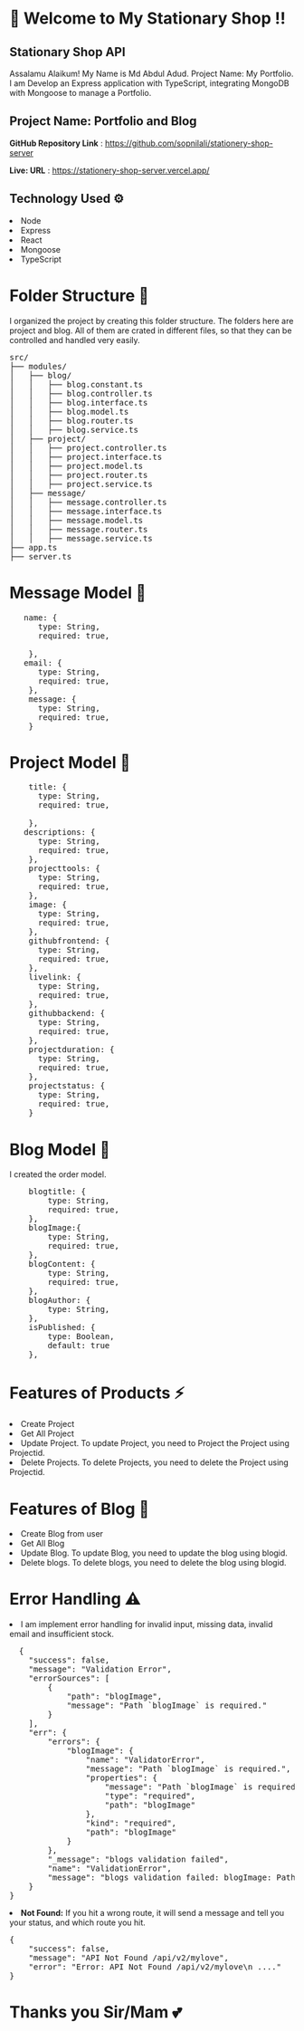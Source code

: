 # 🎉 Welcome to My Stationary Shop !!
<h2>Stationary Shop API</h2>
<p>Assalamu Alaikum! My Name is Md Abdul Adud. Project Name: My Portfolio. I am Develop an Express application with TypeScript, integrating MongoDB with Mongoose to manage a Portfolio.</p>

<h2>Project Name: Portfolio and Blog</h2>

<strong>GitHub Repository Link</strong> : https://github.com/sopnilali/stationery-shop-server

 <strong>Live: URL</strong> : https://stationery-shop-server.vercel.app/

<h2>Technology Used ⚙️</h2>
<li>Node</li>
<li>Express</li>
<li>React</li>
<li>Mongoose</li>
<li>TypeScript</li>

# Folder Structure 📂
<p>I organized the project by creating this folder structure. The folders here are project and blog. All of them are crated in different files, so that they can be controlled and handled very easily.</p>

<pre>
src/
├── modules/
│   ├── blog/
│   │   ├── blog.constant.ts
│   │   ├── blog.controller.ts
│   │   ├── blog.interface.ts
│   │   ├── blog.model.ts
│   │   ├── blog.router.ts
│   │   ├── blog.service.ts
│   ├── project/
│   │   ├── project.controller.ts
│   │   ├── project.interface.ts
│   │   ├── project.model.ts
│   │   ├── project.router.ts
│   │   ├── project.service.ts
│   ├── message/
│   │   ├── message.controller.ts
│   │   ├── message.interface.ts
│   │   ├── message.model.ts
│   │   ├── message.router.ts
│   │   ├── message.service.ts
├── app.ts
├── server.ts
</pre>

# Message Model 🚟
<pre>
   name: {
      type: String,
      required: true,

    },
   email: {
      type: String,
      required: true,
    },
    message: {
      type: String,
      required: true,
    }
</pre>
# Project Model 🚟
<pre>
    title: {
      type: String,
      required: true,

    },
   descriptions: {
      type: String,
      required: true,
    },
    projecttools: {
      type: String,
      required: true,
    },
    image: {
      type: String,
      required: true,
    },
    githubfrontend: {
      type: String,
      required: true,
    },
    livelink: {
      type: String,
      required: true,
    },
    githubbackend: {
      type: String,
      required: true,
    },
    projectduration: {
      type: String,
      required: true,
    },
    projectstatus: {
      type: String,
      required: true,
    }
</pre>
 
# Blog Model 🚟
<p> I created the order model.</p>
<pre>
    blogtitle: {
        type: String,
        required: true,
    },
    blogImage:{
        type: String,
        required: true,
    },
    blogContent: {
        type: String,
        required: true,
    },
    blogAuthor: {
        type: String,
    },
    isPublished: {
        type: Boolean,
        default: true
    },
</pre>


# Features of Products ⚡
<li>Create Project</li>
<li>Get All Project</li>
<li>Update Project. To update Project, you need to Project the Project using Projectid.</li>
<li>Delete Projects. To delete Projects, you need to delete the Project using Projectid.</li>

# Features of Blog 🕎
<li>Create Blog from user</li>
<li>Get All Blog</li>
<li>Update Blog. To update Blog, you need to update the blog using blogid.</li>
<li>Delete blogs. To delete blogs, you need to delete the blog using blogid.</li>

# Error Handling ⚠️
<li>I am implement error handling for invalid input, missing data, invalid email and insufficient stock.</li>
<pre>
  {
    "success": false,
    "message": "Validation Error",
    "errorSources": [
        {
            "path": "blogImage",
            "message": "Path `blogImage` is required."
        }
    ],
    "err": {
        "errors": {
            "blogImage": {
                "name": "ValidatorError",
                "message": "Path `blogImage` is required.",
                "properties": {
                    "message": "Path `blogImage` is required.",
                    "type": "required",
                    "path": "blogImage"
                },
                "kind": "required",
                "path": "blogImage"
            }
        },
        "_message": "blogs validation failed",
        "name": "ValidationError",
        "message": "blogs validation failed: blogImage: Path `blogImage` is required."
    }
}
</pre>
<li><strong>Not Found:</strong> If you hit a wrong route, it will send a message and tell you your status, and which route you hit. </li>
<pre>
{
    "success": false,
    "message": "API Not Found /api/v2/mylove",
    "error": "Error: API Not Found /api/v2/mylove\n ...."
}
</pre>

# Thanks you Sir/Mam 💕




